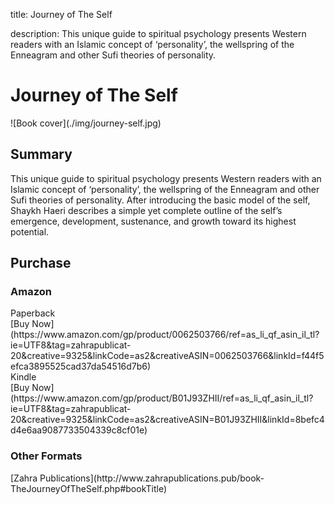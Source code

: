 title: Journey of The Self

description: This unique guide to spiritual psychology presents Western readers with an Islamic concept of ‘personality’, the wellspring of the Enneagram and other Sufi theories of personality.

# Journey of The Self

<div markdown="1" class="cover-image">
![Book cover](./img/journey-self.jpg)
</div>

## Summary

This unique guide to spiritual psychology presents Western readers with an Islamic concept of ‘personality’, the wellspring of the Enneagram and other Sufi theories of personality. After introducing the basic model of the self, Shaykh Haeri describes a simple yet complete outline of the self’s emergence, development, sustenance, and growth toward its highest potential.

## Purchase

### Amazon

<div class="center-text">Paperback</div>

<div markdown="3" class="purchase-link">
[Buy Now](https://www.amazon.com/gp/product/0062503766/ref=as_li_qf_asin_il_tl?ie=UTF8&tag=zahrapublicat-20&creative=9325&linkCode=as2&creativeASIN=0062503766&linkId=f44f5efca3895525cad37da54516d7b6)
</div>

<div class="center-text">Kindle</div>

<div markdown="3" class="purchase-link">
[Buy Now](https://www.amazon.com/gp/product/B01J93ZHII/ref=as_li_qf_asin_il_tl?ie=UTF8&tag=zahrapublicat-20&creative=9325&linkCode=as2&creativeASIN=B01J93ZHII&linkId=8befc4d4e6aa9087733504339c8cf01e)
</div>

### Other Formats

<div markdown="3" class="purchase-link">
[Zahra Publications](http://www.zahrapublications.pub/book-TheJourneyOfTheSelf.php#bookTitle)
</div>

